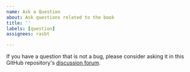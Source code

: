 ```yaml
---
name: Ask a Question
about: Ask questions related to the book
title: ''
labels: [question]
assignees: rasbt

---
```


If you have a question that is not a bug, please consider asking it in this GitHub repository's [discussion forum](https://github.com/rasbt/reasoning-from-scratch/discussions).
